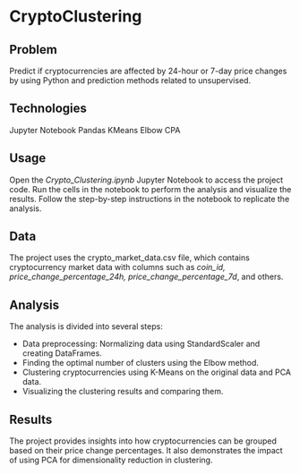 # CryptoClustering

## Problem
Predict if cryptocurrencies are affected by 24-hour or 7-day price changes by using Python and prediction methods related to unsupervised.

## Technologies

Jupyter Notebook
Pandas
KMeans
Elbow
CPA

## Usage
Open the _Crypto_Clustering.ipynb_ Jupyter Notebook to access the project code.
Run the cells in the notebook to perform the analysis and visualize the results.
Follow the step-by-step instructions in the notebook to replicate the analysis.

## Data
The project uses the crypto_market_data.csv file, which contains cryptocurrency market data with columns such as _coin_id, price_change_percentage_24h, price_change_percentage_7d_, and others.

## Analysis
The analysis is divided into several steps:
* Data preprocessing: Normalizing data using StandardScaler and creating DataFrames.
* Finding the optimal number of clusters using the Elbow method.
* Clustering cryptocurrencies using K-Means on the original data and PCA data.
* Visualizing the clustering results and comparing them.
## Results
The project provides insights into how cryptocurrencies can be grouped based on their price change percentages. It also demonstrates the impact of using PCA for dimensionality reduction in clustering.
